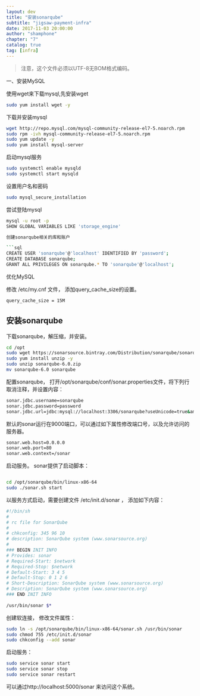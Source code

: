 ```yaml
---
layout: dev 
title: "安装sonarqube"  
subtitle: "jigsaw-payment-infra"  
date: 2017-11-03 20:00:00  
author: "shamphone"  
chapter: "7" 
catalog: true  
tag: [infra]  
---
```


> 注意，这个文件必须以UTF-8无BOM格式编码。 

一、安装MySQL

使用wget来下载mysql,先安装wget

```bash
sudo yum install wget -y
```

下载并安装mysql 

```bash
wget http://repo.mysql.com/mysql-community-release-el7-5.noarch.rpm
sudo rpm -ivh mysql-community-release-el7-5.noarch.rpm
sudo yum update -y
sudo yum install mysql-server
```

启动mysql服务

```bash
sudo systemctl enable mysqld
sudo systemctl start mysqld
```

设置用户名和密码

```bash
sudo mysql_secure_installation
```

尝试登陆mysql

```bash
mysql -u root -p
SHOW GLOBAL VARIABLES LIKE 'storage_engine'

创建sonarqube相关的库和账户

```sql
CREATE USER 'sonarqube'@'localhost' IDENTIFIED BY 'password';
CREATE DATABASE sonarqube;
GRANT ALL PRIVILEGES ON sonarqube.* TO 'sonarqube'@'localhost';
```

优化MySQL

修改 /etc/my.cnf 文件， 添加query_cache_size的设置。

```bash
query_cache_size = 15M
```

## 安装sonarqube

下载sonarqube，解压缩，并安装。

```bash
cd /opt 
sudo wget https://sonarsource.bintray.com/Distribution/sonarqube/sonarqube-6.0.zip
sudo yum install unzip -y
sudo unzip sonarqube-6.0.zip
mv sonarqube-6.0 sonarqube
```

配置sonarqube， 打开/opt/sonarqube/conf/sonar.properties文件，将下列行取消注释，并设置内容：

```bash
sonar.jdbc.username=sonarqube                                                                                                                     
sonar.jdbc.password=password
sonar.jdbc.url=jdbc:mysql://localhost:3306/sonarqube?useUnicode=true&amp;characterEncoding=utf8&amp;rewriteBatchedStatements=true&amp;useConfigs=maxPerformance 
```

默认的sonar运行在9000端口，可以通过如下属性修改端口号，以及允许访问的服务器。

```bash
sonar.web.host=0.0.0.0
sonar.web.port=80
sonar.web.context=/sonar
```

启动服务。 sonar提供了启动脚本：

```bash

cd /opt/sonarqube/bin/linux-x86-64
sudo ./sonar.sh start
```

以服务方式启动，需要创建文件 /etc/init.d/sonar ， 添加如下内容：
```bash
#!/bin/sh
#
# rc file for SonarQube
#
# chkconfig: 345 96 10
# description: SonarQube system (www.sonarsource.org)
#
### BEGIN INIT INFO
# Provides: sonar
# Required-Start: $network
# Required-Stop: $network
# Default-Start: 3 4 5
# Default-Stop: 0 1 2 6
# Short-Description: SonarQube system (www.sonarsource.org)
# Description: SonarQube system (www.sonarsource.org)
### END INIT INFO
 
/usr/bin/sonar $*
```

创建软连接， 修改文件属性：
```bash
sudo ln -s /opt/sonarqube/bin/linux-x86-64/sonar.sh /usr/bin/sonar
sudo chmod 755 /etc/init.d/sonar
sudo chkconfig --add sonar
```

启动服务：

```bash
sudo service sonar start
sudo service sonar stop
sudo service sonar restart
```

可以通过http://localhost:5000/sonar 来访问这个系统。 